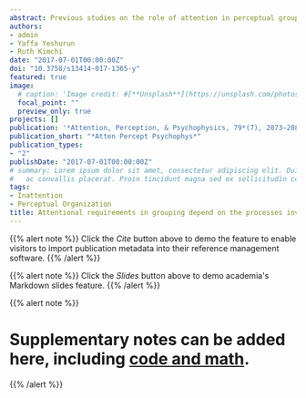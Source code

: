 ```yaml
---
abstract: Previous studies on the role of attention in perceptual grouping have yielded contradicting findings, some suggesting that grouping requires attention and others indicating that it does not. Kimchi and Razpurker-Apfeld (Psychonomic Bulletin and Review, 11(4), 687–696, 2004) showed that attentional demands in grouping could vary according to the processes involved. The current study expanded on this, examining whether attentional demands vary for (a) different grouping principles and (b) as a function of contingent processing of element segregation and shape formation. We used the inattention paradigm with an online measure, in which participants engaged in an attentionally demanding change-detection task on a small matrix presented on a task- irrelevant backdrop of grouped elements. The backdrop grouping changed or stayed the same independently of any change in the target. Congruency effects produced by changes in backdrop grouping on target-change judgments indicate that the backdrop grouping was accomplished under inattention. The results showed congruency effects when grouping formed columns/rows by proximity but not by shape similar- ity, and when grouping into a distinct shape by collinearity did not involve element segregation. No congruency effects were found when grouping into a shape by collinearity or connectedness involved element segregation, except when connectedness was combined with color similarity. These results suggest that attentional demands depend on the combination of grouping principles and the complexity of the processes involved in the organization. These findings provide further support for the view that perceptual organization is a multiplicity of processes that vary in attentional demands.
authors:
- admin
- Yaffa Yeshurun
- Ruth Kimchi
date: "2017-07-01T00:00:00Z"
doi: "10.3758/s13414-017-1365-y"
featured: true
image: 
  # caption: 'Image credit: #[**Unsplash**](https://unsplash.com/photos/jdD8gXaTZsc)'
  focal_point: ""
  preview_only: true
projects: []
publication: '*Attention, Perception, & Psychophysics, 79*(7), 2073–2087'
publication_short: "*Atten Percept Psychophys*"
publication_types:
- "2"
publishDate: "2017-07-01T00:00:00Z"
# summary: Lorem ipsum dolor sit amet, consectetur adipiscing elit. Duis posuere tellus
#   ac convallis placerat. Proin tincidunt magna sed ex sollicitudin condimentum.
tags:
- Inattention
- Perceptual Organization
title: Attentional requirements in grouping depend on the processes involved in the organization
---
```


{{% alert note %}}
Click the *Cite* button above to demo the feature to enable visitors to import publication metadata into their reference management software.
{{% /alert %}}

{{% alert note %}}
Click the *Slides* button above to demo academia's Markdown slides feature.
{{% /alert %}}

{{% alert note %}}
# Supplementary notes can be added here, including [code and math](https://sourcethemes.com/academic/docs/writing-markdown-latex/).
{{% /alert %}}
